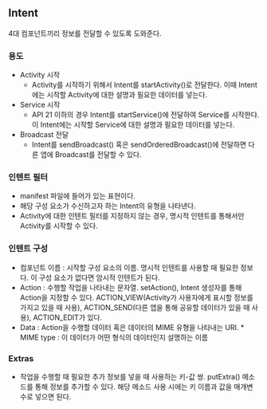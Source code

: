 ## Intent
4대 컴포넌트끼리 정보를 전달할 수 있도록 도와준다.
### 용도
  - Activity 시작
    - Activity를 시작하기 위해서 Intent를 startActivity()로 전달한다. 이때 Intent에는 시작할 Activity에 대한 설명과 필요한 데이터를 넣는다.
  - Service 시작
    - API 21 이하의 경우 Intent를 startService()에 전달하여 Service를 시작한다. 이 Intent에는 시작할 Service에 대한 설명과 필요한 데이터를 넣는다.
  - Broadcast 전달
    - Intent를 sendBroadcast() 혹은 sendOrderedBroadcast()에 전달하면 다른 앱에 Broadcast를 전달할 수 있다.

### 인텐트 필터 
  - manifest 파일에 들어가 있는 표현이다.
  - 해당 구성 요소가 수신하고자 하는 Intent의 유형을 나타낸다.
  - Activity에 대한 인텐트 필터를 지정하지 않는 경우, 명시적 인텐트를 통해서만 Activity를 시작할 수 있다.

### 인텐트 구성
  - 컴포넌트 이름 : 시작할 구성 요소의 이름. 명시적 인텐트를 사용할 때 필요한 정보다. 이 구성 요소가 없다면 암시적 인텐트가 된다.
  - Action : 수행할 작업을 나타내는 문자열. setAction(), Intent 생성자를 통해 Action을 지정할 수 있다.  ACTION_VIEW(Activity가 사용자에게 표시할 정보를 가지고 있을 때 사용), ACTION_SEND(다른 앱을 통해 공유할 데이터가 있을 때 사용), ACTION_EDIT가 있다.
  - Data : Action을 수행할 데이터 혹은 데이터의 MIME 유형을 나타내는 URI. * MIME type : 이 데이터가 어떤 형식의 데이터인지 설명하는 이름

### Extras
  - 작업을 수행할 때 필요한 추가 정보를 넣을 때 사용하는 키-값 쌍. putExtra() 메소드를 통해 정보를 추가할 수 있다. 해당 메소드 사용 시에는 키 이름과 값을 매개변수로 넣으면 된다.
